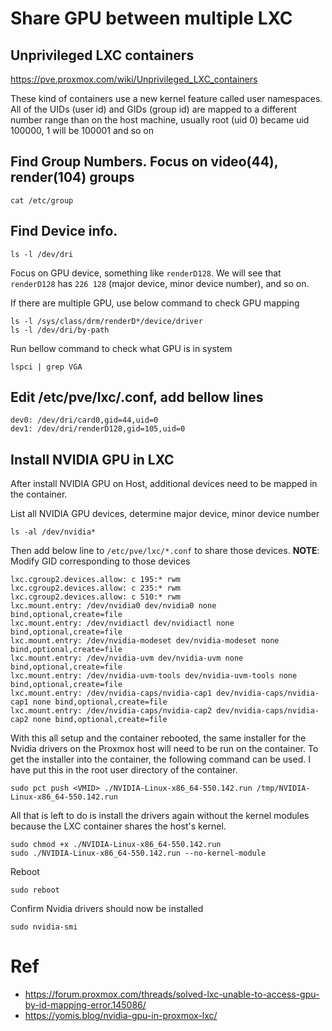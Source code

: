 # Share GPU between multiple LXC
## Unprivileged LXC containers
https://pve.proxmox.com/wiki/Unprivileged_LXC_containers

These kind of containers use a new kernel feature called user namespaces. All of the UIDs (user id) and GIDs (group id) are mapped to a different number range than on the host machine, usually root (uid 0) became uid 100000, 1 will be 100001 and so on
## Find Group Numbers. Focus on video(44), render(104) groups
```
cat /etc/group
```
## Find Device info.
```
ls -l /dev/dri
```
Focus on GPU device, something like `renderD128`.
We will see that `renderD128` has `226 128` (major device, minor device number), and so on.

If there are multiple GPU, use below command to check GPU mapping

    ls -l /sys/class/drm/renderD*/device/driver
    ls -l /dev/dri/by-path

Run bellow command to check what GPU is in system
```
lspci | grep VGA
```
## Edit /etc/pve/lxc/<VMID>.conf, add bellow lines
```
dev0: /dev/dri/card0,gid=44,uid=0
dev1: /dev/dri/renderD128,gid=105,uid=0
```

## Install NVIDIA GPU in LXC
After install NVIDIA GPU on Host, additional devices need to be mapped in the container.

List all NVIDIA GPU devices, determine major device, minor device number

    ls -al /dev/nvidia*

Then add below line to `/etc/pve/lxc/*.conf` to share those devices.
**NOTE**: Modify GID corresponding to those devices

    lxc.cgroup2.devices.allow: c 195:* rwm
    lxc.cgroup2.devices.allow: c 235:* rwm
    lxc.cgroup2.devices.allow: c 510:* rwm
    lxc.mount.entry: /dev/nvidia0 dev/nvidia0 none bind,optional,create=file
    lxc.mount.entry: /dev/nvidiactl dev/nvidiactl none bind,optional,create=file
    lxc.mount.entry: /dev/nvidia-modeset dev/nvidia-modeset none bind,optional,create=file
    lxc.mount.entry: /dev/nvidia-uvm dev/nvidia-uvm none bind,optional,create=file
    lxc.mount.entry: /dev/nvidia-uvm-tools dev/nvidia-uvm-tools none bind,optional,create=file
    lxc.mount.entry: /dev/nvidia-caps/nvidia-cap1 dev/nvidia-caps/nvidia-cap1 none bind,optional,create=file
    lxc.mount.entry: /dev/nvidia-caps/nvidia-cap2 dev/nvidia-caps/nvidia-cap2 none bind,optional,create=file

With this all setup and the container rebooted, the same installer for the Nvidia drivers on the Proxmox host will need to be run on the container. To get the installer into the container, the following command can be used. I have put this in the root user directory of the container.

    sudo pct push <VMID> ./NVIDIA-Linux-x86_64-550.142.run /tmp/NVIDIA-Linux-x86_64-550.142.run
All that is left to do is install the drivers again without the kernel modules because the LXC container shares the host's kernel.

    sudo chmod +x ./NVIDIA-Linux-x86_64-550.142.run
    sudo ./NVIDIA-Linux-x86_64-550.142.run --no-kernel-module
Reboot

    sudo reboot
Confirm Nvidia drivers should now be installed

    sudo nvidia-smi

# Ref
- https://forum.proxmox.com/threads/solved-lxc-unable-to-access-gpu-by-id-mapping-error.145086/
- https://yomis.blog/nvidia-gpu-in-proxmox-lxc/
